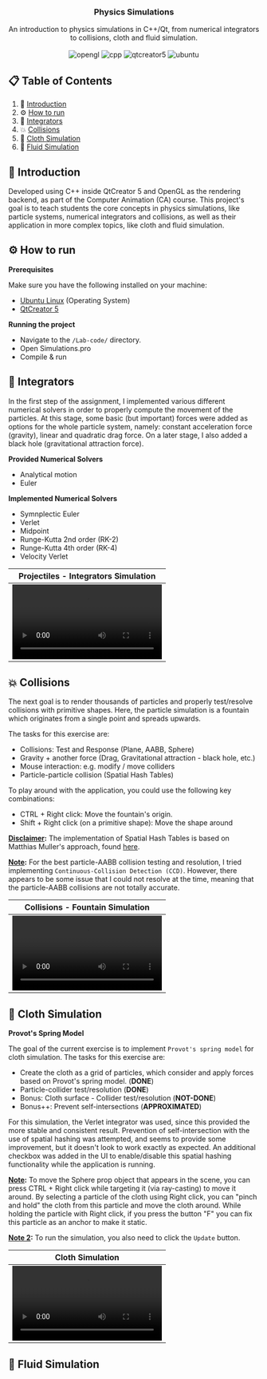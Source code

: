 <div align="center">

  <h3 align="center">Physics Simulations</h3>

  <div align="center">
    An introduction to physics simulations in C++/Qt, from numerical integrators to collisions, cloth and fluid simulation.
  </div>
  
  <br />

  <div>
    <img src="https://img.shields.io/badge/OpenGL-black?style=flat" alt="opengl" />
    <img src="https://img.shields.io/badge/C%2B%2B-blue?style=flat" alt="cpp" />
    <img src="https://img.shields.io/badge/QtCreator%205-green?style=flat" alt="qtcreator5" />
    <img src="https://img.shields.io/badge/Ubuntu-orange?style=flat" alt="ubuntu" />
  </div>
</div>



## 📋 <a name="table">Table of Contents</a>
1. 🤖 [Introduction](#introduction)
2. ⚙️  [How to run](#how-to-run)
3. 📐 [Integrators](#integrators)
4. 💥 [Collisions](#collisions)
5. 👗 [Cloth Simulation](#cloth) 
6. 🌊 [Fluid Simulation](#fluid)


## <a name="introduction">🤖 Introduction</a>
Developed using C++ inside QtCreator 5 and OpenGL as the rendering backend, as part of the Computer Animation (CA) course. This project's goal is to teach students the core concepts in physics simulations, like particle systems, numerical integrators and collisions, as well as their application in more complex topics, like cloth and fluid simulation.


## <a name="how-to-run">⚙️ How to run</a>

**Prerequisites**

Make sure you have the following installed on your machine:
- [Ubuntu Linux](https://ubuntu.com/) (Operating System)
- [QtCreator 5](https://doc.qt.io/qt-5/gettingstarted.html)

**Running the project**
- Navigate to the `/Lab-code/` directory.
- Open Simulations.pro
- Compile & run


## <a name="integrators">📐 Integrators</a>

In the first step of the assignment, I implemented various different numerical solvers in order to properly compute the movement of the particles. At this stage, some basic (but important) forces were added as options for the whole particle system, namely: constant acceleration force (gravity), linear and quadratic drag force. On a later stage, I also added a black hole (gravitational attraction force).

**Provided Numerical Solvers**

- Analytical motion
- Euler

**Implemented Numerical Solvers**

- Symnplectic Euler
- Verlet
- Midpoint
- Runge-Kutta 2nd order (RK-2)
- Runge-Kutta 4th order (RK-4)
- Velocity Verlet

Projectiles - Integrators Simulation|
:-------------------------:|
![](repo_images/sim_projectiles.mp4)|


## <a name="collisions">💥 Collisions</a>

The next goal is to render thousands of particles and properly test/resolve collisions
with primitive shapes. Here, the particle simulation is a fountain which originates from a single point
and spreads upwards.

The tasks for this exercise are:

- Collisions: Test and Response (Plane, AABB, Sphere)
- Gravity + another force (Drag, Gravitational attraction - black hole, etc.)
- Mouse interaction: e.g. modify / move colliders
- Particle-particle collision (Spatial Hash Tables)

To play around with the application, you could use the following key combinations:

- CTRL + Right click: Move the fountain's origin.
- Shift + Right click (on a primitive shape): Move the shape around

**<ins>Disclaimer</ins>:** The implementation of Spatial Hash Tables is based on Matthias Muller's approach, found [here](https://matthias-research.github.io/pages/tenMinutePhysics/15-selfCollision.pdf).

**<ins>Note</ins>:** For the best particle-AABB collision testing and resolution, I tried implementing `Continuous-Collision Detection (CCD)`. However, there appears to be some issue that I could not resolve at the time, meaning that the particle-AABB collisions are not totally accurate.

Collisions - Fountain Simulation|
:-------------------------:|
![](repo_images/sim_fountain.mp4)|


## <a name="cloth">👗 Cloth Simulation</a>

**Provot's Spring Model**

The goal of the current exercise is to implement `Provot's spring model` for cloth simulation. The tasks for this exercise are:

- Create the cloth as a grid of particles, which consider and apply forces based on Provot's spring
model. (**DONE**)
- Particle-collider test/resolution (**DONE**)
- Bonus: Cloth surface - Collider test/resolution (**NOT-DONE**)
- Bonus++: Prevent self-intersections (**APPROXIMATED**)

For this simulation, the Verlet integrator was used, since this provided the more stable and consistent result. Prevention of self-intersection with the use of spatial hashing was attempted, and seems to
provide some improvement, but it doesn't look to work exactly as expected. An additional checkbox
was added in the UI to enable/disable this spatial hashing functionality while the application is
running.

**<ins>Note</ins>:** To move the Sphere prop object that appears in the scene, you can press CTRL + Right click
while targeting it (via ray-casting) to move it around. By selecting a particle of the cloth using
Right click, you can "pinch and hold" the cloth from this particle and move the cloth around. While
holding the particle with Right click, if you press the button "F" you can fix this particle as an anchor
to make it static.

**<ins>Note 2</ins>:** To run the simulation, you also need to click the `Update` button.

Cloth Simulation|
:-------------------------:|
![](repo_images/sim_cloth.mp4)|



## <a name="fluid">🌊 Fluid Simulation</a>